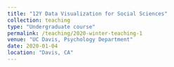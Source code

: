 ```yaml
---
title: "12Y Data Visualization for Social Sciences"
collection: teaching
type: "Undergraduate course"
permalink: /teaching/2020-winter-teaching-1
venue: "UC Davis, Psychology Department"
date: 2020-01-04
location: "Davis, CA"
---
```

